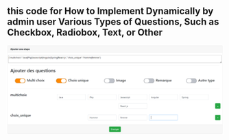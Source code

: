 ## this code for How to Implement Dynamically by admin user Various Types of Questions, Such as Checkbox, Radiobox, Text, or Other 
![Tux, the Linux mascot](/images/Screenshot.png)
